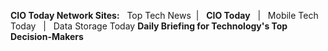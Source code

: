   
  
**CIO Today Network Sites:**   Top Tech News  |   **CIO Today**   |   Mobile Tech Today   |   Data Storage Today **Daily Briefing for Technology's Top Decision-Makers**